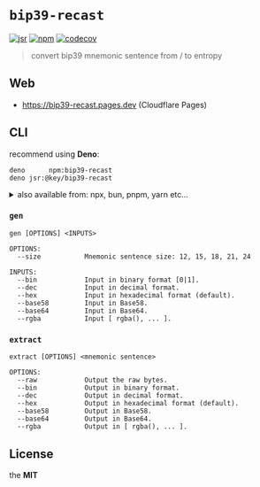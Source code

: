# `bip39-recast`

[![jsr](https://jsr.io/badges/@key/bip39-recast)](https://jsr.io/@key/bip39-recast)
[![npm](https://badgen.net/npm/v/bip39-recast)](https://www.npmjs.com/package/bip39-recast)
[![codecov](https://codecov.io/gh/imcotton/at-key-bip39-recast/graph/badge.svg)](https://codecov.io/gh/imcotton/at-key-bip39-recast)

> convert bip39 mnemonic sentence from / to entropy





## Web

- https://bip39-recast.pages.dev (Cloudflare Pages)





## CLI

recommend using **Deno**:

```
deno      npm:bip39-recast
deno jsr:@key/bip39-recast
```

<details>

<summary>also available from: npx, bun, pnpm, yarn etc...</summary>

```
npx      bip39-recast
bun    x bip39-recast
pnpm dlx bip39-recast
yarn dlx bip39-recast
```
</details>



### `gen`

    gen [OPTIONS] <INPUTS>
  
    OPTIONS:
      --size           Mnemonic sentence size: 12, 15, 18, 21, 24
  
    INPUTS:
      --bin            Input in binary format [0|1].
      --dec            Input in decimal format.
      --hex            Input in hexadecimal format (default).
      --base58         Input in Base58.
      --base64         Input in Base64.
      --rgba           Input [ rgba(), ... ].



### `extract`

    extract [OPTIONS] <mnemonic sentence>

    OPTIONS:
      --raw            Output the raw bytes.
      --bin            Output in binary format.
      --dec            Output in decimal format.
      --hex            Output in hexadecimal format (default).
      --base58         Output in Base58.
      --base64         Output in Base64.
      --rgba           Output in [ rgba(), ... ].





## License

the **MIT**


